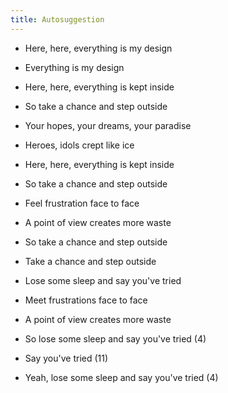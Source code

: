```yaml
---
title: Autosuggestion
---
```

- Here, here, everything is my design
- Everything is my design
- Here, here, everything is kept inside
- So take a chance and step outside
- Your hopes, your dreams, your paradise
- Heroes, idols crept like ice

- Here, here, everything is kept inside
- So take a chance and step outside
- Feel frustration face to face
- A point of view creates more waste
- So take a chance and step outside

- Take a chance and step outside
- Lose some sleep and say you've tried
- Meet frustrations face to face
- A point of view creates more waste
- So lose some sleep
and say you've tried (4)
- Say you've tried (11)
- Yeah, lose some sleep
and say you've tried (4)



